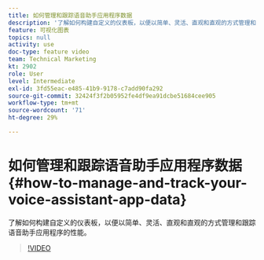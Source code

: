 ```yaml
---
title: 如何管理和跟踪语音助手应用程序数据
description: '了解如何构建自定义的仪表板，以便以简单、灵活、直观和直观的方式管理和跟踪语音助手应用程序的性能。 '
feature: 可视化图表
topics: null
activity: use
doc-type: feature video
team: Technical Marketing
kt: 2902
role: User
level: Intermediate
exl-id: 3fd55eac-e485-41b9-9178-c7add90fa292
source-git-commit: 32424f3f2b05952fe4df9ea91dcbe51684cee905
workflow-type: tm+mt
source-wordcount: '71'
ht-degree: 29%

---
```


# 如何管理和跟踪语音助手应用程序数据 {#how-to-manage-and-track-your-voice-assistant-app-data}

了解如何构建自定义的仪表板，以便以简单、灵活、直观和直观的方式管理和跟踪语音助手应用程序的性能。

>[!VIDEO](https://video.tv.adobe.com/v/27224/?quality=9)
